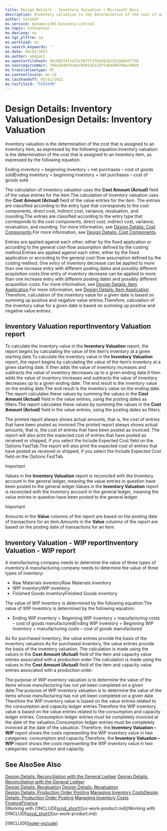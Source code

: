 ```yaml
---
title: Design Details - Inventory Valuation | Microsoft Docs
description: Inventory valuation is the determination of the cost of an inventory item.
author: SorenGP
ms.service: dynamics365-business-central
ms.topic: conceptual
ms.devlang: na
ms.tgt_pltfrm: na
ms.workload: na
ms.search.keywords: ''
ms.date: 04/01/2021
ms.author: edupont
ms.openlocfilehash: 5bc09374f1e72c56f5f3fbb392b2253a60437738
ms.sourcegitcommit: 766e2840fd16efb901d211d7fa64d96766ac99d9
ms.translationtype: HT
ms.contentlocale: en-CA
ms.lasthandoff: 03/31/2021
ms.locfileid: "5781690"
---
```

# <a name="design-details-inventory-valuation"></a><span data-ttu-id="615b0-103">Design Details: Inventory Valuation</span><span class="sxs-lookup"><span data-stu-id="615b0-103">Design Details: Inventory Valuation</span></span>
<span data-ttu-id="615b0-104">Inventory valuation is the determination of the cost that is assigned to an inventory item, as expressed by the following equation.</span><span class="sxs-lookup"><span data-stu-id="615b0-104">Inventory valuation is the determination of the cost that is assigned to an inventory item, as expressed by the following equation.</span></span>  

<span data-ttu-id="615b0-105">Ending inventory = beginning inventory + net purchases – cost of goods sold</span><span class="sxs-lookup"><span data-stu-id="615b0-105">Ending inventory = beginning inventory + net purchases – cost of goods sold</span></span>  

<span data-ttu-id="615b0-106">The calculation of inventory valuation uses the **Cost Amount (Actual)** field of the value entries for the item.</span><span class="sxs-lookup"><span data-stu-id="615b0-106">The calculation of inventory valuation uses the **Cost Amount (Actual)** field of the value entries for the item.</span></span> <span data-ttu-id="615b0-107">The entries are classified according to the entry type that corresponds to the cost components, direct cost, indirect cost, variance, revaluation, and rounding.</span><span class="sxs-lookup"><span data-stu-id="615b0-107">The entries are classified according to the entry type that corresponds to the cost components, direct cost, indirect cost, variance, revaluation, and rounding.</span></span> <span data-ttu-id="615b0-108">For more information, see [Design Details: Cost Components](design-details-cost-components.md).</span><span class="sxs-lookup"><span data-stu-id="615b0-108">For more information, see [Design Details: Cost Components](design-details-cost-components.md).</span></span>  

<span data-ttu-id="615b0-109">Entries are applied against each other, either by the fixed application or according to the general cost-flow assumption defined by the costing method.</span><span class="sxs-lookup"><span data-stu-id="615b0-109">Entries are applied against each other, either by the fixed application or according to the general cost-flow assumption defined by the costing method.</span></span> <span data-ttu-id="615b0-110">One entry of inventory decrease can be applied to more than one increase entry with different posting dates and possibly different acquisition costs.</span><span class="sxs-lookup"><span data-stu-id="615b0-110">One entry of inventory decrease can be applied to more than one increase entry with different posting dates and possibly different acquisition costs.</span></span> <span data-ttu-id="615b0-111">For more information, see [Design Details: Item Application](design-details-item-application.md).</span><span class="sxs-lookup"><span data-stu-id="615b0-111">For more information, see [Design Details: Item Application](design-details-item-application.md).</span></span> <span data-ttu-id="615b0-112">Therefore, calculation of the inventory value for a given date is based on summing up positive and negative value entries.</span><span class="sxs-lookup"><span data-stu-id="615b0-112">Therefore, calculation of the inventory value for a given date is based on summing up positive and negative value entries.</span></span>  

## <a name="inventory-valuation-report"></a><span data-ttu-id="615b0-113">Inventory Valuation report</span><span class="sxs-lookup"><span data-stu-id="615b0-113">Inventory Valuation report</span></span>  
<span data-ttu-id="615b0-114">To calculate the inventory value in the **Inventory Valuation** report, the report begins by calculating the value of the item’s inventory at a given starting date.</span><span class="sxs-lookup"><span data-stu-id="615b0-114">To calculate the inventory value in the **Inventory Valuation** report, the report begins by calculating the value of the item’s inventory at a given starting date.</span></span> <span data-ttu-id="615b0-115">It then adds the value of inventory increases and subtracts the value of inventory decreases up to a given ending date.</span><span class="sxs-lookup"><span data-stu-id="615b0-115">It then adds the value of inventory increases and subtracts the value of inventory decreases up to a given ending date.</span></span> <span data-ttu-id="615b0-116">The end result is the inventory value on the ending date.</span><span class="sxs-lookup"><span data-stu-id="615b0-116">The end result is the inventory value on the ending date.</span></span> <span data-ttu-id="615b0-117">The report calculates these values by summing the values in the **Cost Amount (Actual)** field in the value entries, using the posting dates as filters.</span><span class="sxs-lookup"><span data-stu-id="615b0-117">The report calculates these values by summing the values in the **Cost Amount (Actual)** field in the value entries, using the posting dates as filters.</span></span>  

<span data-ttu-id="615b0-118">The printed report always shows actual amounts, that is, the cost of entries that have been posted as invoiced.</span><span class="sxs-lookup"><span data-stu-id="615b0-118">The printed report always shows actual amounts, that is, the cost of entries that have been posted as invoiced.</span></span> <span data-ttu-id="615b0-119">The report will also print the expected cost of entries that have posted as received or shipped, if you select the Include Expected Cost field on the Options FastTab.</span><span class="sxs-lookup"><span data-stu-id="615b0-119">The report will also print the expected cost of entries that have posted as received or shipped, if you select the Include Expected Cost field on the Options FastTab.</span></span>  

> [!IMPORTANT]  
>  <span data-ttu-id="615b0-120">Values in the **Inventory Valuation** report is reconciled with the Inventory account in the general ledger, meaning the value entries in question have been posted to the general ledger.</span><span class="sxs-lookup"><span data-stu-id="615b0-120">Values in the **Inventory Valuation** report is reconciled with the Inventory account in the general ledger, meaning the value entries in question have been posted to the general ledger.</span></span>  

> [!IMPORTANT]  
>  <span data-ttu-id="615b0-121">Amounts in the **Value** columns of the report are based on the posting date of transactions for an item.</span><span class="sxs-lookup"><span data-stu-id="615b0-121">Amounts in the **Value** columns of the report are based on the posting date of transactions for an item.</span></span>  

## <a name="inventory-valuation---wip-report"></a><span data-ttu-id="615b0-122">Inventory Valuation - WIP report</span><span class="sxs-lookup"><span data-stu-id="615b0-122">Inventory Valuation - WIP report</span></span>  
<span data-ttu-id="615b0-123">A manufacturing company needs to determine the value of three types of inventory:</span><span class="sxs-lookup"><span data-stu-id="615b0-123">A manufacturing company needs to determine the value of three types of inventory:</span></span>  

* <span data-ttu-id="615b0-124">Raw Materials inventory</span><span class="sxs-lookup"><span data-stu-id="615b0-124">Raw Materials inventory</span></span>  
* <span data-ttu-id="615b0-125">WIP inventory</span><span class="sxs-lookup"><span data-stu-id="615b0-125">WIP inventory</span></span>  
* <span data-ttu-id="615b0-126">Finished Goods inventory</span><span class="sxs-lookup"><span data-stu-id="615b0-126">Finished Goods inventory</span></span>  

<span data-ttu-id="615b0-127">The value of WIP inventory is determined by the following equation:</span><span class="sxs-lookup"><span data-stu-id="615b0-127">The value of WIP inventory is determined by the following equation:</span></span>  

* <span data-ttu-id="615b0-128">Ending WIP inventory = Beginning WIP inventory + manufacturing costs – cost of goods manufactured</span><span class="sxs-lookup"><span data-stu-id="615b0-128">Ending WIP inventory = Beginning WIP inventory + manufacturing costs – cost of goods manufactured</span></span>  

<span data-ttu-id="615b0-129">As for purchased inventory, the value entries provide the basis of the inventory valuation.</span><span class="sxs-lookup"><span data-stu-id="615b0-129">As for purchased inventory, the value entries provide the basis of the inventory valuation.</span></span> <span data-ttu-id="615b0-130">The calculation is made using the values in the **Cost Amount (Actual)** field of the item and capacity value entries associated with a production order.</span><span class="sxs-lookup"><span data-stu-id="615b0-130">The calculation is made using the values in the **Cost Amount (Actual)** field of the item and capacity value entries associated with a production order.</span></span>  

<span data-ttu-id="615b0-131">The purpose of WIP inventory valuation is to determine the value of the items whose manufacturing has not yet been completed on a given date.</span><span class="sxs-lookup"><span data-stu-id="615b0-131">The purpose of WIP inventory valuation is to determine the value of the items whose manufacturing has not yet been completed on a given date.</span></span> <span data-ttu-id="615b0-132">Therefore the WIP inventory value is based on the value entries related to the consumption and capacity ledger entries.</span><span class="sxs-lookup"><span data-stu-id="615b0-132">Therefore the WIP inventory value is based on the value entries related to the consumption and capacity ledger entries.</span></span> <span data-ttu-id="615b0-133">Consumption ledger entries must be completely invoiced at the date of the valuation.</span><span class="sxs-lookup"><span data-stu-id="615b0-133">Consumption ledger entries must be completely invoiced at the date of the valuation.</span></span> <span data-ttu-id="615b0-134">Therefore, the **Inventory Valuation – WIP** report shows the costs representing the WIP inventory value in two categories: consumption and capacity.</span><span class="sxs-lookup"><span data-stu-id="615b0-134">Therefore, the **Inventory Valuation – WIP** report shows the costs representing the WIP inventory value in two categories: consumption and capacity.</span></span>  

## <a name="see-also"></a><span data-ttu-id="615b0-135">See Also</span><span class="sxs-lookup"><span data-stu-id="615b0-135">See Also</span></span>  
<span data-ttu-id="615b0-136">[Design Details: Reconciliation with the General Ledger](design-details-reconciliation-with-the-general-ledger.md) </span><span class="sxs-lookup"><span data-stu-id="615b0-136">[Design Details: Reconciliation with the General Ledger](design-details-reconciliation-with-the-general-ledger.md) </span></span>  
<span data-ttu-id="615b0-137">[Design Details: Revaluation](design-details-revaluation.md) </span><span class="sxs-lookup"><span data-stu-id="615b0-137">[Design Details: Revaluation](design-details-revaluation.md) </span></span>  
<span data-ttu-id="615b0-138">[Design Details: Production Order Posting](design-details-production-order-posting.md)
[Managing Inventory Costs](finance-manage-inventory-costs.md)</span><span class="sxs-lookup"><span data-stu-id="615b0-138">[Design Details: Production Order Posting](design-details-production-order-posting.md)
[Managing Inventory Costs](finance-manage-inventory-costs.md)</span></span>  
[<span data-ttu-id="615b0-139">Finance</span><span class="sxs-lookup"><span data-stu-id="615b0-139">Finance</span></span>](finance.md)  
<span data-ttu-id="615b0-140">[Working with [!INCLUDE[prod_short](includes/prod_short.md)]](ui-work-product.md)</span><span class="sxs-lookup"><span data-stu-id="615b0-140">[Working with [!INCLUDE[prod_short](includes/prod_short.md)]](ui-work-product.md)</span></span>


[!INCLUDE[footer-include](includes/footer-banner.md)]